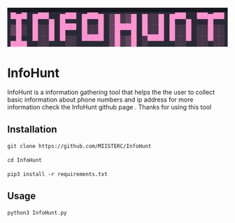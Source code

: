 ![Alt text](https://github.com/MIISTERC/InfoHunt/blob/main/IMG_20230723_143254.jpg "InfoHunt")
# InfoHunt
InfoHunt is a information gathering tool that helps the the user to collect basic information about phone numbers and ip address for more information check the InfoHunt github page . Thanks for using this tool
## Installation
```
git clone https://github.com/MIISTERC/InfoHunt

cd InfoHunt

pip3 install -r requirements.txt

```
## Usage
```
python3 InfoHunt.py

```


